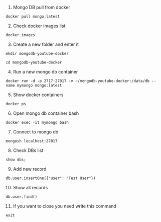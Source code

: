 1. Mongo DB pull from docker

```docker pull mongo:latest```

2. Check docker images list

```docker images```

3. Create a new folder and enter it

```mkdir mongodb-youtube-docker```

```cd mongodb-youtube-docker```

4. Run a new mongo db container

```docker run -d -p 2717:27017 -v ~/mongodb-youtube-docker:/data/db --name mymongo mongo:latest```

5. Show docker containers

```docker ps```

6. Open mongo db container bash

```docker exec -it mymongo bash```

7. Connect to mongo db

```mongosh localhost:27017```

8. Check DBs list

```show dbs;```

9. Add new record

```db.user.insertOne({"user": "Test User"})```

10. Show all records

```db.user.find()```

11. If you want to close you need write this command

```exit```
